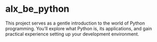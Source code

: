 # alx_be_python
This project serves as a gentle introduction to the world of Python programming. You’ll explore what Python is, its applications, and gain practical experience setting up your development environment.
